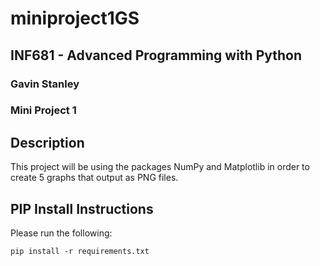 # miniproject1GS

## INF681 - Advanced Programming with Python
### Gavin Stanley
### Mini Project 1

## Description
This project will be using the packages NumPy and Matplotlib in order to create 5 graphs that output as PNG files.

## PIP Install Instructions
Please run the following:
```
pip install -r requirements.txt
```